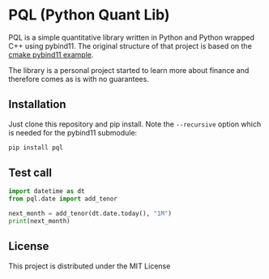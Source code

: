 # PQL (Python Quant Lib)

PQL is a simple quantitative library written in Python and Python wrapped C++ using pybind11.
The original structure of that project is based on the [cmake pybind11 example](https://github.com/pybind/cmake_example).

The library is a personal project started to learn more about finance and therefore comes as is with no guarantees.

## Installation

Just clone this repository and pip install. Note the `--recursive` option which is
needed for the pybind11 submodule:

```bash
pip install pql
```

## Test call

```python
import datetime as dt
from pql.date import add_tenor

next_month = add_tenor(dt.date.today(), "1M")
print(next_month)
```


## License

This project is distributed under the MIT License

